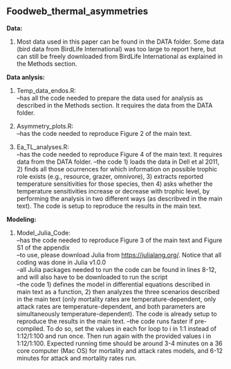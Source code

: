 ## Foodweb_thermal_asymmetries

**Data:**
1) Most data used in this paper can be found in the DATA folder. Some data (bird data from BirdLife International) was too large to report here, but can still be freely downloaded from BirdLife International as explained in the Methods section. 

**Data anlysis:**
1) Temp_data_endos.R:\
      –has all the code needed to prepare the data used for analysis as described in the Methods section. It requires the data        from the DATA folder.

2) Asymmetry_plots.R:\
      –has the code needed to reproduce Figure 2 of the main text. 

3) Ea_TL_analyses.R:\
      –has the code needed to reproduce Figure 4 of the main text. It requires data from the DATA folder.
      –the code 1) loads the data in Dell et al 2011, 2) finds all those ocurrences for which information on possible trophic       role exists (e.g., resource, grazer, omnivore), 3) extracts reported temperature sensitivities for those species, then         4) asks whether the temperature sensitivities increase or decrease with trophic level, by performing the analysis in two       different ways (as describved in the main text). The code is setup to reproduce the results in the main text. 

**Modeling:**
1) Model_Julia_Code:\
      –has the code needed to reproduce Figure 3 of the main text and Figure S1 of the appendix\
      –to use, please download Julia from https://julialang.org/. Notice that all coding was done in Julia v1.0.0\
      –all Julia packages needed to run the code can be found in lines 8-12, and will also have to be downloaded to run the         script\
      –the code 1) defines the model in differential equations described in main text as a function, 2) then analyzes the           three scenarios described in the main text (only mortality rates are temperature-dependent, only attack rates are             temperature-dependent, and both parameters are simultaneously temperature-dependent). The code is already setup to             reproduce the results in the main text.
      –the code runs faster if pre-compiled. To do so, set the values in each for loop to i in 1:1 instead of 1:12/1:100 and         run once. Then run again with the provided values i in 1:12/1:100. Expected running time should be around 3-4 minutes on       a 36 core computer (Mac OS) for mortality and attack rates models, and 6-12 minutes for attack and mortality rates run.
